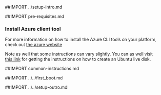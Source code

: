 ##IMPORT ../setup-intro.md

##IMPORT pre-requisites.md

### Install Azure client tool

For more information on how to install the Azure CLI tools on your platform, check out [the azure website](https://azure.microsoft.com)

Note as well that some instructions can vary slightly. You can as well visit [this link](http://www.ubuntu.com/download/desktop/create-a-usb-stick-on-mac-osx)
for getting the instructions on how to create an Ubuntu live disk.

##IMPORT common-instructions.md

##IMPORT ../../first_boot.md

##IMPORT ../../setup-outro.md

